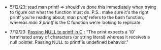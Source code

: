 - 5/12/23: read man printf => should've done this immediately when trying to figure out what the function must do. P.S.: make sure it's the right printf you're reading about;
*man printf* refers to the bash function, whereas *man 3 printf* is the C function we're looking to replicate.

- 7/12/23: [Passing NULL to printf in C](https://www.geeksforgeeks.org/g-fact-44-passing-null-to-printf-in-c/) : "The print expects a ‘\0’ terminated array of characters (or string literal) whereas it receives a null pointer. Passing NULL to printf is undefined behavior."